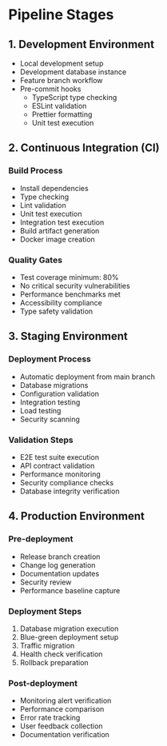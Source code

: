 
# Pipeline Stages

## 1. Development Environment
- Local development setup
- Development database instance
- Feature branch workflow
- Pre-commit hooks
  - TypeScript type checking
  - ESLint validation
  - Prettier formatting
  - Unit test execution

## 2. Continuous Integration (CI)
### Build Process
- Install dependencies
- Type checking
- Lint validation
- Unit test execution
- Integration test execution
- Build artifact generation
- Docker image creation

### Quality Gates
- Test coverage minimum: 80%
- No critical security vulnerabilities
- Performance benchmarks met
- Accessibility compliance
- Type safety validation

## 3. Staging Environment
### Deployment Process
- Automatic deployment from main branch
- Database migrations
- Configuration validation
- Integration testing
- Load testing
- Security scanning

### Validation Steps
- E2E test suite execution
- API contract validation
- Performance monitoring
- Security compliance checks
- Database integrity verification

## 4. Production Environment
### Pre-deployment
- Release branch creation
- Change log generation
- Documentation updates
- Security review
- Performance baseline capture

### Deployment Steps
1. Database migration execution
2. Blue-green deployment setup
3. Traffic migration
4. Health check verification
5. Rollback preparation

### Post-deployment
- Monitoring alert verification
- Performance comparison
- Error rate tracking
- User feedback collection
- Documentation verification
